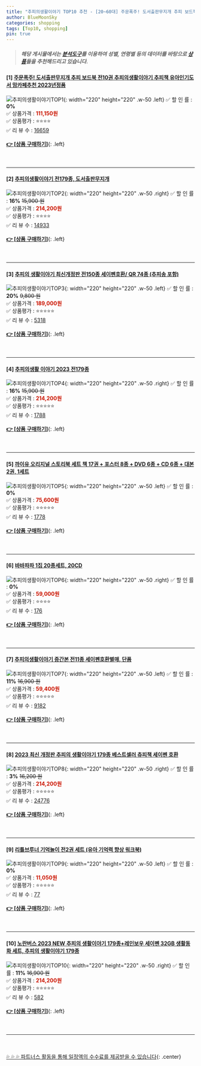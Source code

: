 ```yaml
---
title: "추피의생활이야기 TOP10 추천 - [20~60대] 주문폭주! 도서출판무지개 추피 보드북 전10권 추피의생활이야기 추피책 유아인기도서 맘카페추천 2023년정품"
author: BlueMoonSky
categories: shopping
tags: [Top10, shopping]
pin: true
---
```


> ##### 해당 게시물에서는 [**분석도구**](https://itemscout.io/)를 이용하여 **성별**, **연령별** 등의 데이터를 바탕으로 [**상품**](https://link.coupang.com/a/baae76)들을 추천해드리고 있습니다.

#### [1] [주문폭주! 도서출판무지개 추피 보드북 전10권 추피의생활이야기 추피책 유아인기도서 맘카페추천 2023년정품](https://link.coupang.com/re/AFFSDP?lptag=AF5964186&subid=bluemoonsky6999&pageKey=7546023110&traceid=V0-153&itemId=19848112336&vendorItemId=86949372778)
![추피의생활이야기TOP1](https://thumbnail8.coupangcdn.com/thumbnails/remote/230x230ex/image/vendor_inventory/e899/47d32e3d5a1697992e64bff5b25d28d49e6fa1d5bf8a5c56ebd9de3b83c3.jpg){: width="220" height="220" .w-50 .left}
✅ 할 인 률 : **0%** <br>
✅ 상품가격 : <span style="color:#cb1400"> **111,150원** </span><br>
✅ 상품평가 : ⭐⭐⭐⭐<br>
✅ 리 뷰 수 : [16659](https://link.coupang.com/re/AFFSDP?lptag=AF5964186&subid=bluemoonsky6999&pageKey=7546023110&traceid=V0-153&itemId=19848112336&vendorItemId=86949372778)<br>
<br>
[**👉  [상품 구매하기]**](https://link.coupang.com/re/AFFSDP?lptag=AF5964186&subid=bluemoonsky6999&pageKey=7546023110&traceid=V0-153&itemId=19848112336&vendorItemId=86949372778){: .left}
<br>
<br>
<br>

***

#### [2] [추피의생활이야기 전179종, 도서출판무지개](https://link.coupang.com/re/AFFSDP?lptag=AF5964186&subid=bluemoonsky6999&pageKey=7273807988&traceid=V0-153&itemId=18556882017&vendorItemId=85694634044)
![추피의생활이야기TOP2](https://thumbnail8.coupangcdn.com/thumbnails/remote/230x230ex/image/retail/images/2023/04/17/14/6/735ae94c-2f70-4b8b-ac35-2a57adc9da09.jpg){: width="220" height="220" .w-50 .right}
✅ 할 인 률 : **16%** ~~<del class="base-price"> 15,900  </del>원~~<br>
✅ 상품가격 : <span style="color:#cb1400"> **214,200원** </span><br>
✅ 상품평가 : ⭐⭐⭐⭐<br>
✅ 리 뷰 수 : [14933](https://link.coupang.com/re/AFFSDP?lptag=AF5964186&subid=bluemoonsky6999&pageKey=7273807988&traceid=V0-153&itemId=18556882017&vendorItemId=85694634044)<br>
<br>
[**👉  [상품 구매하기]**](https://link.coupang.com/re/AFFSDP?lptag=AF5964186&subid=bluemoonsky6999&pageKey=7273807988&traceid=V0-153&itemId=18556882017&vendorItemId=85694634044){: .left}
<br>
<br>
<br>

***

#### [3] [추피의 생활이야기 최신개정판 전150종 세이펜호환/ QR 74종 (추피송 포함)](https://link.coupang.com/re/AFFSDP?lptag=AF5964186&subid=bluemoonsky6999&pageKey=7183625663&traceid=V0-153&itemId=18122242392&vendorItemId=78299302094)
![추피의생활이야기TOP3](https://thumbnail10.coupangcdn.com/thumbnails/remote/230x230ex/image/vendor_inventory/4f7f/ac151e6194bfb9985a90493fd63e8d1a58331a6708e8bc71c35138ad2e16.jpg){: width="220" height="220" .w-50 .left}
✅ 할 인 률 : **20%** ~~<del class="base-price"> 9,800  </del>원~~<br>
✅ 상품가격 : <span style="color:#cb1400"> **189,000원** </span><br>
✅ 상품평가 : ⭐⭐⭐⭐⭐<br>
✅ 리 뷰 수 : [5318](https://link.coupang.com/re/AFFSDP?lptag=AF5964186&subid=bluemoonsky6999&pageKey=7183625663&traceid=V0-153&itemId=18122242392&vendorItemId=78299302094)<br>
<br>
[**👉  [상품 구매하기]**](https://link.coupang.com/re/AFFSDP?lptag=AF5964186&subid=bluemoonsky6999&pageKey=7183625663&traceid=V0-153&itemId=18122242392&vendorItemId=78299302094){: .left}
<br>
<br>
<br>

***

#### [4] [추피의생활 이야기 2023 전179종](https://link.coupang.com/re/AFFSDP?lptag=AF5964186&subid=bluemoonsky6999&pageKey=7459703538&traceid=V0-153&itemId=19440977384&vendorItemId=70005289797)
![추피의생활이야기TOP4](https://thumbnail6.coupangcdn.com/thumbnails/remote/230x230ex/image/vendor_inventory/c5a9/fd99aa13f593e5b2fdf9e569c8a3dcc5890823489587e34b9f0988b3d93b.jpg){: width="220" height="220" .w-50 .right}
✅ 할 인 률 : **16%** ~~<del class="base-price"> 15,900  </del>원~~<br>
✅ 상품가격 : <span style="color:#cb1400"> **214,200원** </span><br>
✅ 상품평가 : ⭐⭐⭐⭐⭐<br>
✅ 리 뷰 수 : [1788](https://link.coupang.com/re/AFFSDP?lptag=AF5964186&subid=bluemoonsky6999&pageKey=7459703538&traceid=V0-153&itemId=19440977384&vendorItemId=70005289797)<br>
<br>
[**👉  [상품 구매하기]**](https://link.coupang.com/re/AFFSDP?lptag=AF5964186&subid=bluemoonsky6999&pageKey=7459703538&traceid=V0-153&itemId=19440977384&vendorItemId=70005289797){: .left}
<br>
<br>
<br>

***

#### [5] [까이유 오리지널 스토리북 세트 책 17권 + 포스터 8종 + DVD 6종 + CD 6종 + 대본 2권, 1세트](https://link.coupang.com/re/AFFSDP?lptag=AF5964186&subid=bluemoonsky6999&pageKey=84433635&traceid=V0-153&itemId=267655034&vendorItemId=3648373531)
![추피의생활이야기TOP5](https://thumbnail7.coupangcdn.com/thumbnails/remote/230x230ex/image/product/image/vendoritem/2019/03/13/3648373531/785b1616-901e-46ae-865f-93f279fb9487.jpg){: width="220" height="220" .w-50 .left}
✅ 할 인 률 : **0%** <br>
✅ 상품가격 : <span style="color:#cb1400"> **75,600원** </span><br>
✅ 상품평가 : ⭐⭐⭐⭐⭐<br>
✅ 리 뷰 수 : [1778](https://link.coupang.com/re/AFFSDP?lptag=AF5964186&subid=bluemoonsky6999&pageKey=84433635&traceid=V0-153&itemId=267655034&vendorItemId=3648373531)<br>
<br>
[**👉  [상품 구매하기]**](https://link.coupang.com/re/AFFSDP?lptag=AF5964186&subid=bluemoonsky6999&pageKey=84433635&traceid=V0-153&itemId=267655034&vendorItemId=3648373531){: .left}
<br>
<br>
<br>

***

#### [6] [바바파파 1집 20종세트, 20CD](https://link.coupang.com/re/AFFSDP?lptag=AF5964186&subid=bluemoonsky6999&pageKey=83070393&traceid=V0-153&itemId=263513898&vendorItemId=3639470226)
![추피의생활이야기TOP6](https://thumbnail9.coupangcdn.com/thumbnails/remote/230x230ex/image/product/image/vendoritem/2019/04/09/3639470226/cdacbc92-0104-4a81-aeb0-41203215bd1f.jpg){: width="220" height="220" .w-50 .right}
✅ 할 인 률 : **0%** <br>
✅ 상품가격 : <span style="color:#cb1400"> **59,000원** </span><br>
✅ 상품평가 : ⭐⭐⭐⭐<br>
✅ 리 뷰 수 : [176](https://link.coupang.com/re/AFFSDP?lptag=AF5964186&subid=bluemoonsky6999&pageKey=83070393&traceid=V0-153&itemId=263513898&vendorItemId=3639470226)<br>
<br>
[**👉  [상품 구매하기]**](https://link.coupang.com/re/AFFSDP?lptag=AF5964186&subid=bluemoonsky6999&pageKey=83070393&traceid=V0-153&itemId=263513898&vendorItemId=3639470226){: .left}
<br>
<br>
<br>

***

#### [7] [추피의생활이야기 증간본 전11종 세이펜호환별매, 단품](https://link.coupang.com/re/AFFSDP?lptag=AF5964186&subid=bluemoonsky6999&pageKey=6751088293&traceid=V0-153&itemId=15789042401&vendorItemId=83001814062)
![추피의생활이야기TOP7](https://thumbnail6.coupangcdn.com/thumbnails/remote/230x230ex/image/vendor_inventory/35e8/133f9dfd02362dbf8907f7646d1bfc3517aed7acab932218b6b1d4d9fadc.jpg){: width="220" height="220" .w-50 .left}
✅ 할 인 률 : **11%** ~~<del class="base-price"> 16,900  </del>원~~<br>
✅ 상품가격 : <span style="color:#cb1400"> **59,400원** </span><br>
✅ 상품평가 : ⭐⭐⭐⭐⭐<br>
✅ 리 뷰 수 : [9182](https://link.coupang.com/re/AFFSDP?lptag=AF5964186&subid=bluemoonsky6999&pageKey=6751088293&traceid=V0-153&itemId=15789042401&vendorItemId=83001814062)<br>
<br>
[**👉  [상품 구매하기]**](https://link.coupang.com/re/AFFSDP?lptag=AF5964186&subid=bluemoonsky6999&pageKey=6751088293&traceid=V0-153&itemId=15789042401&vendorItemId=83001814062){: .left}
<br>
<br>
<br>

***

#### [8] [2023 최신 개정판 추피의 생활이야기 179종 베스트셀러 츄피책 세이펜 호환](https://link.coupang.com/re/AFFSDP?lptag=AF5964186&subid=bluemoonsky6999&pageKey=6672024187&traceid=V0-153&itemId=15353530381&vendorItemId=82573752049)
![추피의생활이야기TOP8](https://thumbnail10.coupangcdn.com/thumbnails/remote/230x230ex/image/vendor_inventory/64a1/fde1426aa3136256336b2596f06b7162a3800dafb822a72226e542387070.png){: width="220" height="220" .w-50 .right}
✅ 할 인 률 : **3%** ~~<del class="base-price"> 16,200  </del>원~~<br>
✅ 상품가격 : <span style="color:#cb1400"> **214,200원** </span><br>
✅ 상품평가 : ⭐⭐⭐⭐⭐<br>
✅ 리 뷰 수 : [24776](https://link.coupang.com/re/AFFSDP?lptag=AF5964186&subid=bluemoonsky6999&pageKey=6672024187&traceid=V0-153&itemId=15353530381&vendorItemId=82573752049)<br>
<br>
[**👉  [상품 구매하기]**](https://link.coupang.com/re/AFFSDP?lptag=AF5964186&subid=bluemoonsky6999&pageKey=6672024187&traceid=V0-153&itemId=15353530381&vendorItemId=82573752049){: .left}
<br>
<br>
<br>

***

#### [9] [리틀브루너 기억놀이 전2권 세트 (유아 기억력 향상 워크북)](https://link.coupang.com/re/AFFSDP?lptag=AF5964186&subid=bluemoonsky6999&pageKey=7474937788&traceid=V0-153&itemId=19512584545&vendorItemId=86277042550)
![추피의생활이야기TOP9](https://thumbnail9.coupangcdn.com/thumbnails/remote/230x230ex/image/vendor_inventory/580a/c34d02983472e118449334dd128e024bdffae622000cbc3a90d098bcb341.jpg){: width="220" height="220" .w-50 .left}
✅ 할 인 률 : **0%** <br>
✅ 상품가격 : <span style="color:#cb1400"> **11,050원** </span><br>
✅ 상품평가 : ⭐⭐⭐⭐⭐<br>
✅ 리 뷰 수 : [77](https://link.coupang.com/re/AFFSDP?lptag=AF5964186&subid=bluemoonsky6999&pageKey=7474937788&traceid=V0-153&itemId=19512584545&vendorItemId=86277042550)<br>
<br>
[**👉  [상품 구매하기]**](https://link.coupang.com/re/AFFSDP?lptag=AF5964186&subid=bluemoonsky6999&pageKey=7474937788&traceid=V0-153&itemId=19512584545&vendorItemId=86277042550){: .left}
<br>
<br>
<br>

***

#### [10] [노란버스 2023 NEW 추피의 생활이야기 179종+레인보우 세이펜 32GB 생활동화 세트, 추피의 생활이야기 179종](https://link.coupang.com/re/AFFSDP?lptag=AF5964186&subid=bluemoonsky6999&pageKey=7087871563&traceid=V0-153&itemId=17654021484&vendorItemId=84819576694)
![추피의생활이야기TOP10](https://thumbnail10.coupangcdn.com/thumbnails/remote/230x230ex/image/vendor_inventory/0928/02d90d3a700678614fb793793d573592e8c560162dc77223f502ed53db49.jpg){: width="220" height="220" .w-50 .right}
✅ 할 인 률 : **11%** ~~<del class="base-price"> 16,900  </del>원~~<br>
✅ 상품가격 : <span style="color:#cb1400"> **214,200원** </span><br>
✅ 상품평가 : ⭐⭐⭐⭐⭐<br>
✅ 리 뷰 수 : [582](https://link.coupang.com/re/AFFSDP?lptag=AF5964186&subid=bluemoonsky6999&pageKey=7087871563&traceid=V0-153&itemId=17654021484&vendorItemId=84819576694)<br>
<br>
[**👉  [상품 구매하기]**](https://link.coupang.com/re/AFFSDP?lptag=AF5964186&subid=bluemoonsky6999&pageKey=7087871563&traceid=V0-153&itemId=17654021484&vendorItemId=84819576694){: .left}
<br>
<br>
<br>

***
<br><br>[💦 💦 💦 파트너스 활동을 통해 일정액의 수수료를 제공받을 수 있습니다](https://link.coupang.com/a/baae76){: .center}